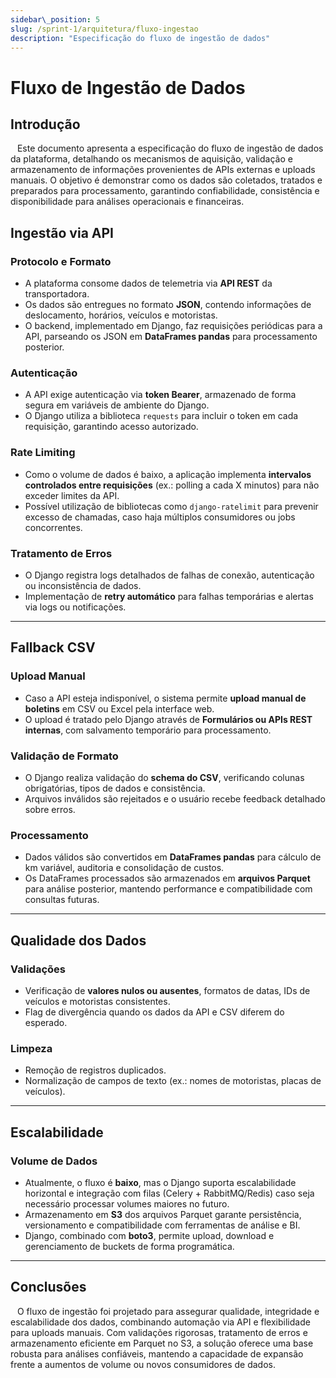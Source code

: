 ```yaml
---
sidebar\_position: 5
slug: /sprint-1/arquitetura/fluxo-ingestao
description: "Especificação do fluxo de ingestão de dados"
---
```


# Fluxo de Ingestão de Dados

## Introdução

&ensp; Este documento apresenta a especificação do fluxo de ingestão de dados da plataforma, detalhando os mecanismos de aquisição, validação e armazenamento de informações provenientes de APIs externas e uploads manuais. O objetivo é demonstrar como os dados são coletados, tratados e preparados para processamento, garantindo confiabilidade, consistência e disponibilidade para análises operacionais e financeiras.

## Ingestão via API

### Protocolo e Formato

* A plataforma consome dados de telemetria via **API REST** da transportadora.
* Os dados são entregues no formato **JSON**, contendo informações de deslocamento, horários, veículos e motoristas.
* O backend, implementado em Django, faz requisições periódicas para a API, parseando os JSON em **DataFrames pandas** para processamento posterior.

### Autenticação

* A API exige autenticação via **token Bearer**, armazenado de forma segura em variáveis de ambiente do Django.
* O Django utiliza a biblioteca `requests` para incluir o token em cada requisição, garantindo acesso autorizado.

### Rate Limiting

* Como o volume de dados é baixo, a aplicação implementa **intervalos controlados entre requisições** (ex.: polling a cada X minutos) para não exceder limites da API.
* Possível utilização de bibliotecas como `django-ratelimit` para prevenir excesso de chamadas, caso haja múltiplos consumidores ou jobs concorrentes.

### Tratamento de Erros

* O Django registra logs detalhados de falhas de conexão, autenticação ou inconsistência de dados.
* Implementação de **retry automático** para falhas temporárias e alertas via logs ou notificações.

---

## Fallback CSV

### Upload Manual

* Caso a API esteja indisponível, o sistema permite **upload manual de boletins** em CSV ou Excel pela interface web.
* O upload é tratado pelo Django através de **Formulários ou APIs REST internas**, com salvamento temporário para processamento.

### Validação de Formato

* O Django realiza validação do **schema do CSV**, verificando colunas obrigatórias, tipos de dados e consistência.
* Arquivos inválidos são rejeitados e o usuário recebe feedback detalhado sobre erros.

### Processamento

* Dados válidos são convertidos em **DataFrames pandas** para cálculo de km variável, auditoria e consolidação de custos.
* Os DataFrames processados são armazenados em **arquivos Parquet** para análise posterior, mantendo performance e compatibilidade com consultas futuras.

---

## Qualidade dos Dados

### Validações

* Verificação de **valores nulos ou ausentes**, formatos de datas, IDs de veículos e motoristas consistentes.
* Flag de divergência quando os dados da API e CSV diferem do esperado.

### Limpeza

* Remoção de registros duplicados.
* Normalização de campos de texto (ex.: nomes de motoristas, placas de veículos).

---

## Escalabilidade

### Volume de Dados

* Atualmente, o fluxo é **baixo**, mas o Django suporta escalabilidade horizontal e integração com filas (Celery + RabbitMQ/Redis) caso seja necessário processar volumes maiores no futuro.
* Armazenamento em **S3** dos arquivos Parquet garante persistência, versionamento e compatibilidade com ferramentas de análise e BI.
* Django, combinado com **boto3**, permite upload, download e gerenciamento de buckets de forma programática.

---

## Conclusões
&ensp; O fluxo de ingestão foi projetado para assegurar qualidade, integridade e escalabilidade dos dados, combinando automação via API e flexibilidade para uploads manuais. Com validações rigorosas, tratamento de erros e armazenamento eficiente em Parquet no S3, a solução oferece uma base robusta para análises confiáveis, mantendo a capacidade de expansão frente a aumentos de volume ou novos consumidores de dados.
